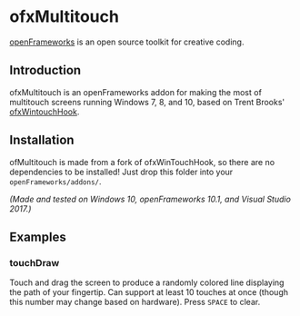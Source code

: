 # ofxMultitouch
[openFrameworks](http://openframeworks.cc/) is an open source toolkit for creative coding.

## Introduction
ofxMultitouch is an openFrameworks addon for making the most of multitouch screens running Windows 7, 8, and 10, based on Trent Brooks' [ofxWintouchHook](https://github.com/trentbrooks/ofxWinTouchHook).

## Installation
ofMultitouch is made from a fork of ofxWinTouchHook, so there are no dependencies to be installed! Just drop this folder into your `openFrameworks/addons/`.

*(Made and tested on Windows 10, openFrameworks 10.1, and Visual Studio 2017.)*

## Examples

### touchDraw
Touch and drag the screen to produce a randomly colored line displaying the path of your fingertip. Can support at least 10 touches at once (though this number may change based on hardware). Press `SPACE` to clear.
